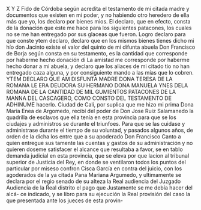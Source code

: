 X Y Z
Fido de Córdoba según acredita el testamento de mi citada madre y documentos que existen en mi poder, y no habiendo otro heredero de ella más que yo, los declaro por bienes mios.
El declaro, que en efecto, consta de la donación que este me hace para los siguientes patacones, los cuales no se me han entregado por sus glaceas que fueron. Logro declaro para que conste
ytem declaro, declaro que en los mismos bienes tienes dicho mi
hío don Jacinto existe el valor del quinto de mi difunta abuela
Don Francisco de Borja según consta en su testamento, es
la cantidad que corresponde por haberme hecho donación di
La amistad me corresponde por haberme hecho donar a mi abuela, y declaro que los aliaces de mi citado tio no han entregado caza alguna, y por consiguiente mando a las mías que lo cobren.
YTEM DECLARO QUE AM DISFUNTA MADRE DONA TERESA DE LA ROMANA LE ERA DEUDORA SU HERMANO DONA MANUELA YNES DELA ROMANA DE LA CANTIDAD DE MIL GUMIENTOS PATACONES DE LA MANNA DEL CASCAGERO, COMO CONSTO DEL TESTAMENTO DE ADHINUME
hacerlo.
Ciudad de Cali, por suplica que me hizo mi prima Dona Maria Enea de Argomedo, recibí del poder de Don Jose Ruiz Salamanedo la quadrilla de esclavos que ella tenía en esta provincia para que se los ciudajes y administros se durante el triunfoes.
Para que se las cuidase y administrase durante el tiempo de su voluntad, y pasados algunos años, de orden de la dicha los entre que a su apoderado Don Francisco Canto a quien entregue sus tamente las cuentas y gastos de su administración y no quieren
doseme satisfacer el alcance que resultaba a favor, se en tablo demanda judicial en esta provincia, que se eleva por que lacion al tribunal superior de Justicia del Rey, en donde se ventilaron todos los puntos del particular por miseso confron
Cisca García en contra del juicio, con los agoderados de la ya citada Pana Mariana Argumedo, y ultimamente se declara por el regio senado de su alteza la Real audiencia del Juzgado Audiencia de la Real
distrito el pago que Justamente se me debía hacer del alcá- ce indicado, y se libro para su ejecución la Real provisión del caso la que presentada ante los jueces de esta provin-